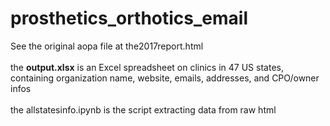 # prosthetics_orthotics_email

See the original aopa file at the2017report.html
<br>
<br>
the **output.xlsx** is an Excel spreadsheet on clinics in 47 US states, containing organization name, website, emails, addresses, and CPO/owner infos
<br>
<br>
the allstatesinfo.ipynb is the script extracting data from raw html 
